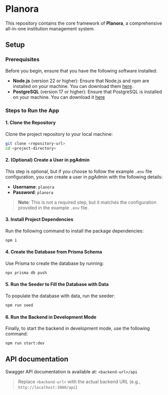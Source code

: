 # Planora
This repository contains the core framework of **Planora**, a comprehensive all-in-one institution management system.

## Setup

### Prerequisites

Before you begin, ensure that you have the following software installed:

- **Node.js** (version 22 or higher): Ensure that Node.js and npm are installed on your machine. You can download them [here](https://nodejs.org/).
- **PostgreSQL** (version 17 or higher): Ensure that PostgreSQL is installed on your machine. You can download it [here](https://www.postgresql.org/)

### Steps to Run the App

#### 1. Clone the Repository
Clone the project repository to your local machine:
```bash
git clone <repository-url>
cd <project-directory>
```

#### 2. (Optional) Create a User in pgAdmin

This step is optional, but if you choose to follow the example `.env` file configuration, you can create a user in pgAdmin with the following details:

- **Username**: `planora`
- **Password**: `planora`

> **Note**: This is not a required step, but it matches the configuration provided in the example `.env` file.

#### 3. Install Project Dependencies

Run the following command to install the package dependencies:

```bash
npm i
```

#### 4. Create the Database from Prisma Schema
Use Prisma to create the database by running:
```bash
npx prisma db push
```

#### 5. Run the Seeder to Fill the Database with Data
To populate the database with data, run the seeder:
```bash
npm run seed
```

#### 6. Run the Backend in Development Mode
Finally, to start the backend in development mode, use the following command:
```bash
npm run start:dev
```

## API documentation
Swagger API documentation is available at: `<backend-url>/api`

> Replace `<backend-url>` with the actual backend URL (e.g., `http://localhost:3000/api`)

